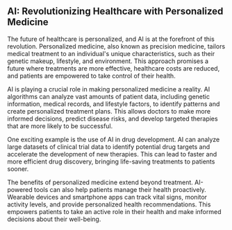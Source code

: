 ## AI: Revolutionizing Healthcare with Personalized Medicine

The future of healthcare is personalized, and AI is at the forefront of this revolution. Personalized medicine, also known as precision medicine, tailors medical treatment to an individual's unique characteristics, such as their genetic makeup, lifestyle, and environment. This approach promises a future where treatments are more effective, healthcare costs are reduced, and patients are empowered to take control of their health.

AI is playing a crucial role in making personalized medicine a reality.  AI algorithms can analyze vast amounts of patient data, including genetic information, medical records, and lifestyle factors, to identify patterns and create personalized treatment plans. This allows doctors to make more informed decisions, predict disease risks, and develop targeted therapies that are more likely to be successful.

One exciting example is the use of AI in drug development. AI can analyze large datasets of clinical trial data to identify potential drug targets and accelerate the development of new therapies. This can lead to faster and more efficient drug discovery, bringing life-saving treatments to patients sooner.

The benefits of personalized medicine extend beyond treatment.  AI-powered tools can also help patients manage their health proactively. Wearable devices and smartphone apps can track vital signs, monitor activity levels, and provide personalized health recommendations. This empowers patients to take an active role in their health and make informed decisions about their well-being.
